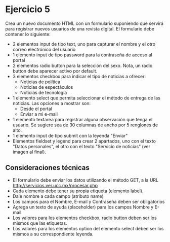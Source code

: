 # Ejercicio 5

Crea un nuevo documento HTML con un formulario suponiendo que servirá para registrar nuevos usuarios de una revista digital. El formulario debe contener lo siguiente:

* 2 elementos input de tipo text, uno para capturar el nombre y el otro correo electrónico del usuario
* 1 elemento input de tipo password para la contraseña de acceso al portal
* 2 elementos radio button para la selección del sexo. Nota, un radio button debe aparecer activo por default.
* 3 elementos checkbox para indicar el tipo de noticias a ofrecer:
  * Noticias de política
  * Noticias de espectáculos
  * Noticias de tecnología
* 1 elemento select que permita seleccionar el método de entrega de las noticias. Las opciones a mostrar son:
  * Desde el portal
  * Enviar a mi e-mail
* 1 elemento textarea para registrar alguna observación que tenga el usuario. Se sugiere sea de 30 columnas de ancho por 5 renglones de alto.
* 1 elemento input de tipo submit con la leyenda "Enviar"
* Elementos fieldset y legend para crear 2 apartados, uno con el texto "Datos personales", el otro con el texto "Servicio de noticias" (ver imagen al final).
## Consideraciones técnicas
* El formulario debe enviar los datos utilizando el método GET, a la URL http://servicios.ver.ucc.mx/procesar.php
* Cada elemento debe tener su propia etiqueta (elemento label).
* Dale nombre a cada campo (atributo name)
* Los campos para el Nombre, E-mail y Contraseña deben ser obligatorios
* Agrega un texto de ayuda (placeholder) para los campos Nombre y E-mail
* Los valores para los elementos checkbox, radio button deben ser los mismos que las etiquetas.
* Los valores para los elementos option del elemento select deben ser los mismos a su correspondiente leyenda.
